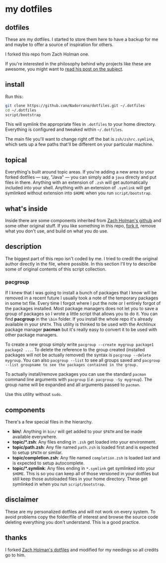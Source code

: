 # my dotfiles

## dotfiles

These are my dotfiles. I started to store them here to have a backup for me and maybe to offer a source of inspiration for others.

I forked this repo from Zach Holman one.

If you're interested in the philosophy behind why projects like these are
awesome, you might want to [read his post on the
subject](http://zachholman.com/2010/08/dotfiles-are-meant-to-be-forked/).

## install

Run this:

```sh
git clone https://github.com/Nadorrano/dotfiles.git ~/.dotfiles
cd ~/.dotfiles
script/bootstrap
```

This will symlink the appropriate files in `.dotfiles` to your home directory.
Everything is configured and tweaked within `~/.dotfiles`.

The main file you'll want to change right off the bat is `zsh/zshrc.symlink`,
which sets up a few paths that'll be different on your particular machine.

## topical

Everything's built around topic areas. If you're adding a new area to your
forked dotfiles — say, "Java" — you can simply add a `java` directy and put
files in there. Anything with an extension of `.zsh` will get automatically
included into your shell. Anything with an extension of `.symlink` will get
symlinked without extension into `$HOME` when you run `script/bootstrap`.

## what's inside

Inside there are some components inherited from 
[Zach Holman's github](https://github.com/holman/dotfiles) and some other 
original stuff. If you like something in this repo, 
[fork it](https://github.com/Nadorrano/dotfiles/fork), 
remove what you don't use, and build on what you do use.

## description

The biggest part of this repo isn't coded by me. I tried to credit the original author directly in the file, where possible.
In this section I'll try to describe some of original contents of this script collection.

### pacgroup

If I knew that I was going to install a bunch of packages that I know 
will be removed in a recent future I usually took a note of the 
temporary packages in some txt file. Every time I forgot where I put the
note or I entirely forgot of the packages installed. Most package managers
does not let you to save a group of packages so I wrote a little 
script that allows you to do it. You can find **pacgroup** in the `\bin` folder. 
If you install the whole repo it's already available in your `$PATH`.
This utility is thinked to be used with the Archlinux package manager **pacman** 
but it's really easy to convert it to be used with other package managers.


To create a new group simply write `pacgroup --create mygroup package1 package2 ...`.
To delete the reference to the group created (installed packages will not be actually removed) the syntax is `pacgroup --delete mygroup`. 
You can also `pacgroup --list` to see all groups saved and `pacgroup --list groupname to see the packages contained in the group.`

To actually install/remove packages you can use the standard `pacman` command line arguments with `pacgroup` (*i.e.* `pacgroup -Sy mygroup`).
The group name will be expanded and all arguments passed to `pacman`.

Use this utility without `sudo`.

## components

There's a few special files in the hierarchy.

- **bin/**: Anything in `bin/` will get added to your `$PATH` and be made
  available everywhere.
- **topic/\*.zsh**: Any files ending in `.zsh` get loaded into your
  environment.
- **topic/path.zsh**: Any file named `path.zsh` is loaded first and is
  expected to setup `$PATH` or similar.
- **topic/completion.zsh**: Any file named `completion.zsh` is loaded
  last and is expected to setup autocomplete.
- **topic/\*.symlink**: Any files ending in `*.symlink` get symlinked into
  your `$HOME`. This is so you can keep all of those versioned in your dotfiles
  but still keep those autoloaded files in your home directory. These get
  symlinked in when you run `script/bootstrap`.

## disclaimer

These are my personalized dotfiles and will not work on every system. To avoid problems copy the folder/file of interest and browse the source code deleting everything you don't understand. This is a good practice. 

## thanks

I forked [Zach Holman's dotfiles](https://github.com/holman/dotfiles) and modified for my needings so all credits go to him.

 
